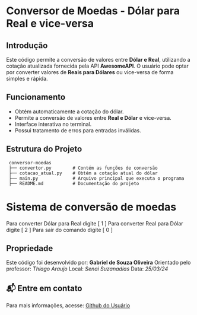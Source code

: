 # Conversor de Moedas - Dólar para Real e vice-versa

##  Introdução
Este código permite a conversão de valores entre **Dólar e Real**, utilizando a cotação atualizada fornecida pela API **AwesomeAPI**. O usuário pode optar por converter valores de **Reais para Dólares** ou vice-versa de forma simples e rápida.

##  Funcionamento
- Obtém automaticamente a cotação do dólar.
- Permite a conversão de valores entre **Real e Dólar** e vice-versa.
- Interface interativa no terminal.
- Possui tratamento de erros para entradas inválidas.

##  Estrutura do Projeto
```
 conversor-moedas
 ├── convertor.py        # Contém as funções de conversão
 ├── cotacao_atual.py    # Obtém a cotação atual do dólar
 ├── main.py             # Arquivo principal que executa o programa
 ├── README.md           # Documentação do projeto
```

Sistema de conversão de moedas
============================

Para converter Dólar para Real digite [ 1 ] 
Para converter Real para Dólar digite [ 2 ]
Para sair do comando digite [ 0 ]


##  Propriedade
Este código foi desenvolvido por: **Gabriel de Souza Oliveira**
Orientado pelo professor: *Thiago Araujo*
Local: *Senai Suzanadias*
Data: *25/03/24*

## 📬 Entre em contato
Para mais informações, acesse: [Github do Usuário](https://github.com/seu-usuario)

